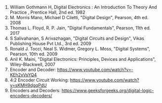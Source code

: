 1) William Gothmann H, Digital Electronics : An Introduction To Theory And Practice , Prentice Hall, 2nd ed. 1982<br>
2) M. Morris Mano, Michael D Ciletti, "Digital Design", Pearson, 4th ed. 2008<br>
3) Thomas L. Floyd, R. P. Jain, "Digital Fundamentals", Pearson, 11th ed. 2017<br>
4) S Salivahanan, S Arivazhagan, "Digital Circuits and Design", Vikas Publishing House Pvt Ltd., 3rd ed. 2009<br>
5) Ronald J. Tocci, Neal S. Widmer, Gregory L. Moss, "Digital Systems", Pearson, 10th ed. 2009<br>
6) Anil K. Maini, "Digital Electronics: Principles, Devices and Applications", Wiley-Blackwell, 2007<br>
7) Encoder and Decoder: https://www.youtube.com/watch?v=-KEh2xVsYQ4<br>
8) 4:2 Encoder Circuit Working: https://www.youtube.com/watch?v=sKMH9dgqPdU<br>
9) Encoders and Decoders: https://www.geeksforgeeks.org/digital-logic-encoders-decoders/<br>